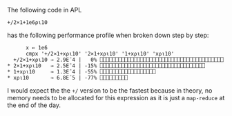 The following code in APL 

```apl
+/2×1+1e6⍴⍳10
```

has the following performance profile when broken down step by step:

```apl
      x ← 1e6
      cmpx '+/2×1+x⍴⍳10' '2×1+x⍴⍳10' '1+x⍴⍳10' 'x⍴⍳10'
  +/2×1+x⍴⍳10 → 2.9E¯4 |   0% ⎕⎕⎕⎕⎕⎕⎕⎕⎕⎕⎕⎕⎕⎕⎕⎕⎕⎕⎕⎕⎕⎕⎕⎕⎕⎕⎕⎕⎕⎕⎕⎕⎕⎕⎕⎕⎕⎕⎕⎕
* 2×1+x⍴⍳10   → 2.5E¯4 | -15% ⎕⎕⎕⎕⎕⎕⎕⎕⎕⎕⎕⎕⎕⎕⎕⎕⎕⎕⎕⎕⎕⎕⎕⎕⎕⎕⎕⎕⎕⎕⎕⎕⎕⎕      
* 1+x⍴⍳10     → 1.3E¯4 | -55% ⎕⎕⎕⎕⎕⎕⎕⎕⎕⎕⎕⎕⎕⎕⎕⎕⎕⎕                      
* x⍴⍳10       → 6.8E¯5 | -77% ⎕⎕⎕⎕⎕⎕⎕⎕⎕  
```

I would expect the the `+/` version to be the fastest because in theory, no memory needs to be allocated for this expression as it is just a `map-reduce` at the end of the day.
